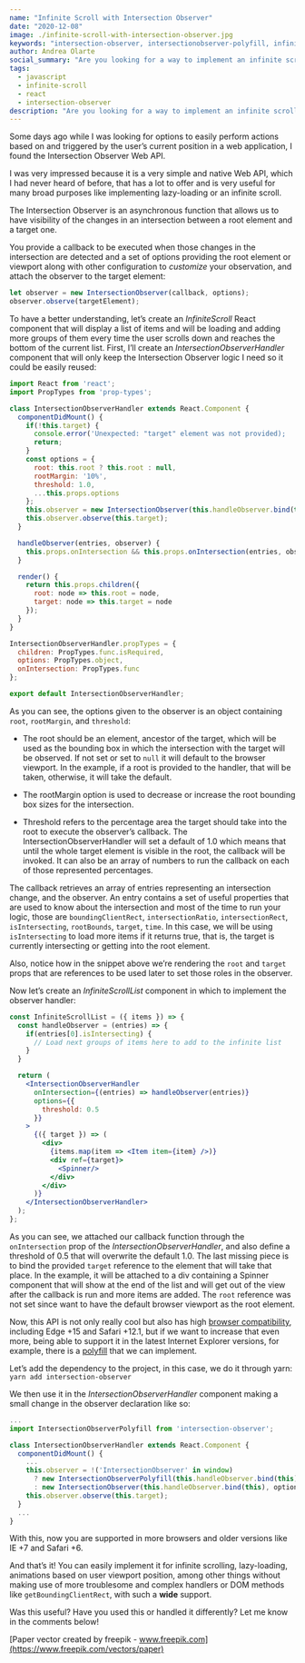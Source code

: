 ```yaml
---
name: "Infinite Scroll with Intersection Observer"
date: "2020-12-08"
image: ./infinite-scroll-with-intersection-observer.jpg
keywords: "intersection-observer, intersectionobserver-polyfill, infinite-scroll, lazy-loading, react-app, react-js, javascript"
author: Andrea Olarte
social_summary: "Are you looking for a way to implement an infinite scroll or a lazy loading approach to your project? We will learn about Intersection Observer and use it to accomplish that in a very simple way."
tags:
  - javascript
  - infinite-scroll
  - react
  - intersection-observer
description: "Are you looking for a way to implement an infinite scroll or a lazy loading approach to your project? We will learn about Intersection Observer and use it to accomplish that in a very simple way."
---
```


Some days ago while I was looking for options to easily perform actions based on and triggered by the user’s current position in a web application, I found the Intersection Observer Web API.

I was very impressed because it is a very simple and native Web API, which I had never heard of before, that has a lot to offer and is very useful for many broad purposes like implementing lazy-loading or an infinite scroll.

The Intersection Observer is an asynchronous function that allows us to have visibility of the changes in an intersection between a root element and a target one.

You provide a callback to be executed when those changes in the intersection are detected and a set of options providing the root element or viewport along with other configuration to _customize_ your observation, and attach the observer to the target element:

``` js
let observer = new IntersectionObserver(callback, options);
observer.observe(targetElement);
```

To have a better understanding, let’s create an _InfiniteScroll_ React component that will display a list of items and will be loading and adding more groups of them every time the user scrolls down and reaches the bottom of the current list. First, I’ll create an _IntersectionObserverHandler_ component that will only keep the Intersection Observer logic I need so it could be easily reused:

``` jsx
import React from 'react';
import PropTypes from 'prop-types';

class IntersectionObserverHandler extends React.Component {
  componentDidMount() {
    if(!this.target) {
      console.error('Unexpected: "target" element was not provided);
      return;
    }
    const options = {
      root: this.root ? this.root : null,
      rootMargin: '10%',
      threshold: 1.0,
      ...this.props.options
    };
    this.observer = new IntersectionObserver(this.handleObserver.bind(this), options);
    this.observer.observe(this.target);
  }

  handleObserver(entries, observer) {
    this.props.onIntersection && this.props.onIntersection(entries, observer);
  }

  render() {
    return this.props.children({
      root: node => this.root = node,
      target: node => this.target = node
    });
  }
}

IntersectionObserverHandler.propTypes = {
  children: PropTypes.func.isRequired,
  options: PropTypes.object,
  onIntersection: PropTypes.func
};

export default IntersectionObserverHandler;
```

As you can see, the options given to the observer is an object containing `root`, `rootMargin`, and `threshold`:

- The root should be an element, ancestor of the target, which will be used as the bounding box in which the intersection with the target will be observed. If not set or set to `null` it will default to the browser viewport. In the example, if a root is provided to the handler, that will be taken, otherwise, it will take the default.

- The rootMargin option is used to decrease or increase the root bounding box sizes for the intersection.

- Threshold refers to the percentage area the target should take into the root to execute the observer’s callback. The IntersectionObserverHandler will set a default of 1.0 which means that until the whole target element is visible in the root, the callback will be invoked. It can also be an array of numbers to run the callback on each of those represented percentages.

The callback retrieves an array of entries representing an intersection change, and the observer. An entry contains a set of useful properties that are used to know about the intersection and most of the time to run your logic, those are `boundingClientRect`, `intersectionRatio`, `intersectionRect`, `isIntersecting`, `rootBounds`, `target`, `time`. In this case, we will be using `isIntersecting` to load more items if it returns true, that is, the target is currently intersecting or getting into the root element.

Also, notice how in the snippet above we’re rendering the `root` and `target` props that are references to be used later to set those roles in the observer.

Now let’s create an _InfiniteScrollList_ component in which to implement the observer handler:

``` jsx
const InfiniteScrollList = ({ items }) => {
  const handleObserver = (entries) => {
    if(entries[0].isIntersecting) {
      // Load next groups of items here to add to the infinite list
    }
  }

  return (
    <IntersectionObserverHandler
      onIntersection={(entries) => handleObserver(entries)}
      options={{
        threshold: 0.5
      }}
    >
      {({ target }) => (
        <div>
          {items.map(item => <Item item={item} />)}
          <div ref={target}>
            <Spinner/>
          </div>
        </div>
      )}
    </IntersectionObserverHandler>
  );
};
```

As you can see, we attached our callback function through the `onIntersection` prop of the _IntersectionObserverHandler_, and also define a threshold of 0.5 that will overwrite the default 1.0. The last missing piece is to bind the provided `target` reference to the element that will take that place. In the example, it will be attached to a div containing a Spinner component that will show at the end of the list and will get out of the view after the callback is run and more items are added. The `root` reference was not set since want to have the default browser viewport as the root element.

Now, this API is not only really cool but also has high [browser compatibility](https://developer.mozilla.org/en-US/docs/Web/API/IntersectionObserver#Browser_compatibility), including Edge +15 and Safari +12.1, but if we want to increase that even more, being able to support it in the latest Internet Explorer versions, for example, there is a [polyfill](https://github.com/w3c/IntersectionObserver/tree/master/polyfill) that we can implement.

Let’s add the dependency to the project, in this case, we do it through yarn:
`yarn add intersection-observer`

We then use it in the _IntersectionObserverHandler_ component making a small change in the observer declaration like so:

``` jsx
...
import IntersectionObserverPolyfill from 'intersection-observer';

class IntersectionObserverHandler extends React.Component {
  componentDidMount() {
    ...
    this.observer = !('IntersectionObserver' in window)
      ? new IntersectionObserverPolyfill(this.handleObserver.bind(this), options)
      : new IntersectionObserver(this.handleObserver.bind(this), options);
    this.observer.observe(this.target);
  }
  ...
}
```

With this, now you are supported in more browsers and older versions like IE +7 and Safari +6.

And that’s it! You can easily implement it for infinite scrolling, lazy-loading, animations based on user viewport position, among other things without making use of more troublesome and complex handlers or DOM methods like `getBoundingClientRect`, with such a **wide** support.

Was this useful? Have you used this or handled it differently? Let me know in the comments below!

[Paper vector created by freepik - www.freepik.com](https://www.freepik.com/vectors/paper)